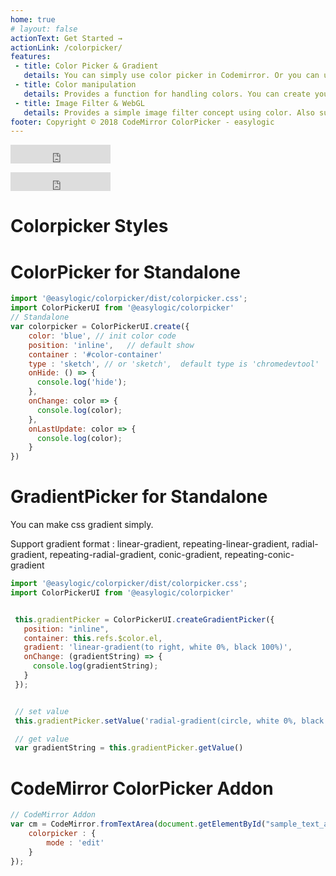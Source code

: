 ```yaml
---
home: true
# layout: false
actionText: Get Started →
actionLink: /colorpicker/
features:
 - title: Color Picker & Gradient
   details: You can simply use color picker in Codemirror. Or you can use it alone.
 - title: Color manipulation
   details: Provides a function for handling colors. You can create your own color.
 - title: Image Filter & WebGL
   details: Provides a simple image filter concept using color. Also support WebGL image filter for speed. Let's make the image freely.
footer: Copyright © 2018 CodeMirror ColorPicker - easylogic
---
```


<colorpicker-standalone-version />  <iframe src="https://ghbtns.com/github-btn.html?user=easylogic&repo=colorpicker&type=star&count=true&size=large" frameborder="0" scrolling="0" width="160px" height="30px"></iframe>


<div></div>


<colorpicker-version />  <iframe src="https://ghbtns.com/github-btn.html?user=easylogic&repo=codemirror-colorpicker&type=star&count=true&size=large" frameborder="0" scrolling="0" width="160px" height="30px"></iframe>


# Colorpicker Styles
 
<ClientOnly>
<colorpicker-all />
</ClientOnly>




# ColorPicker for Standalone


<ClientOnly>
<colorpicker type="sketch" />
</ClientOnly>

```js
import '@easylogic/colorpicker/dist/colorpicker.css';
import ColorPickerUI from '@easylogic/colorpicker'
// Standalone 
var colorpicker = ColorPickerUI.create({
    color: 'blue', // init color code 
    position: 'inline',   // default show 
    container : '#color-container'
    type : 'sketch', // or 'sketch',  default type is 'chromedevtool'
    onHide: () => {
      console.log('hide');
    },
    onChange: color => {
      console.log(color);
    },
    onLastUpdate: color => {
      console.log(color);
    }
}) 
```

# GradientPicker for Standalone 

You can make css gradient simply.

Support gradient format :  linear-gradient, repeating-linear-gradient, radial-gradient, repeating-radial-gradient, conic-gradient, repeating-conic-gradient



<ClientOnly>
<gradientpicker />
</ClientOnly>

```js
import '@easylogic/colorpicker/dist/colorpicker.css';
import ColorPickerUI from '@easylogic/colorpicker'


 this.gradientPicker = ColorPickerUI.createGradientPicker({
   position: "inline",
   container: this.refs.$color.el,
   gradient: 'linear-gradient(to right, white 0%, black 100%)',
   onChange: (gradientString) => {
     console.log(gradientString);
   }
 });


 // set value 
 this.gradientPicker.setValue('radial-gradient(circle, white 0%, black 100%'));

 // get value
 var gradientString = this.gradientPicker.getValue()
```


# CodeMirror ColorPicker Addon

<ClientOnly>
<colorpicker-codemirror />
</ClientOnly>

```js
// CodeMirror Addon 
var cm = CodeMirror.fromTextArea(document.getElementById("sample_text_area"), {
    colorpicker : {
        mode : 'edit'
    }
});
```
